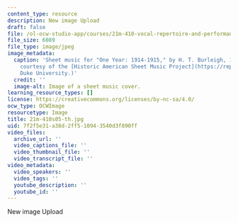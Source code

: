 ```yaml
---
content_type: resource
description: New image Upload
draft: false
file: /ol-ocw-studio-app/courses/21m-410-vocal-repertoire-and-performance-african-american-composers-spring-2005/7f2f5e31a38d2ff510943540d3f890ff_21m-410s05-th.jpg
file_size: 6089
file_type: image/jpeg
image_metadata:
  caption: 'Sheet music for "One Year: 1914-1915," by H. T. Burleigh, 1916. (Image
    courtesy of the [Historic American Sheet Music Project](https://repository.duke.edu/dc/hasm),
    Duke University.)'
  credit: ''
  image-alt: Image of a sheet music cover.
learning_resource_types: []
license: https://creativecommons.org/licenses/by-nc-sa/4.0/
ocw_type: OCWImage
resourcetype: Image
title: 21m-410s05-th.jpg
uid: 7f2f5e31-a38d-2ff5-1094-3540d3f890ff
video_files:
  archive_url: ''
  video_captions_file: ''
  video_thumbnail_file: ''
  video_transcript_file: ''
video_metadata:
  video_speakers: ''
  video_tags: ''
  youtube_description: ''
  youtube_id: ''
---
```

New image Upload